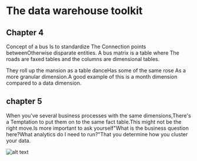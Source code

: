 # The data warehouse toolkit

## Chapter 4
Concept of a bus Is to standardize The Connection points betweenOtherwise disparate entities. A bus matrix is a table where The roads are faxed tables and the columns are dimensional tables.

They roll up the mansion as a table danceHas some of the same rose As a more granular dimension.A good example of this is a month dimension compared to a data dimension.



## chapter 5
When you've several business processes with the same dimensions,There's a Temptation to put them on to the same fact table.This might not be the right move.Is more important to ask yourself"What is the business question here?What analytics do I need to run?"That you determine how you cluster your data.

![alt text][tables]


[tables]: https://github.com/ncernek/wiki/procurement_tables.png
